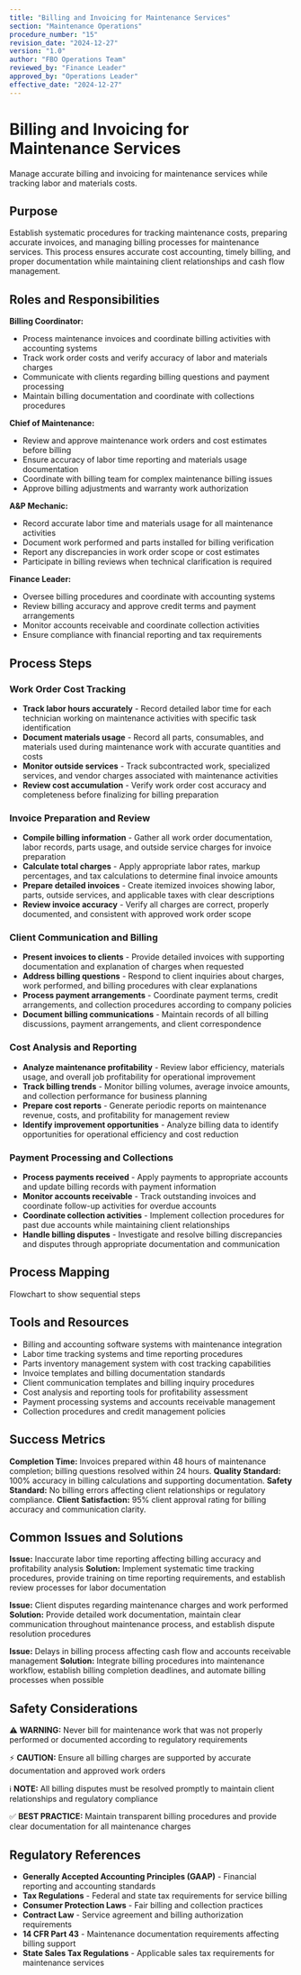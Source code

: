 ```yaml
---
title: "Billing and Invoicing for Maintenance Services"
section: "Maintenance Operations"
procedure_number: "15"
revision_date: "2024-12-27"
version: "1.0"
author: "FBO Operations Team"
reviewed_by: "Finance Leader"
approved_by: "Operations Leader"
effective_date: "2024-12-27"
---
```


# Billing and Invoicing for Maintenance Services

Manage accurate billing and invoicing for maintenance services while tracking labor and materials costs.

## Purpose

Establish systematic procedures for tracking maintenance costs, preparing accurate invoices, and managing billing processes for maintenance services. This process ensures accurate cost accounting, timely billing, and proper documentation while maintaining client relationships and cash flow management.

## Roles and Responsibilities

**Billing Coordinator:**

- Process maintenance invoices and coordinate billing activities with accounting systems
- Track work order costs and verify accuracy of labor and materials charges
- Communicate with clients regarding billing questions and payment processing
- Maintain billing documentation and coordinate with collections procedures

**Chief of Maintenance:**

- Review and approve maintenance work orders and cost estimates before billing
- Ensure accuracy of labor time reporting and materials usage documentation
- Coordinate with billing team for complex maintenance billing issues
- Approve billing adjustments and warranty work authorization

**A&P Mechanic:**

- Record accurate labor time and materials usage for all maintenance activities
- Document work performed and parts installed for billing verification
- Report any discrepancies in work order scope or cost estimates
- Participate in billing reviews when technical clarification is required

**Finance Leader:**

- Oversee billing procedures and coordinate with accounting systems
- Review billing accuracy and approve credit terms and payment arrangements
- Monitor accounts receivable and coordinate collection activities
- Ensure compliance with financial reporting and tax requirements

## Process Steps

### Work Order Cost Tracking

- **Track labor hours accurately** - Record detailed labor time for each technician working on maintenance activities with specific task identification
- **Document materials usage** - Record all parts, consumables, and materials used during maintenance work with accurate quantities and costs
- **Monitor outside services** - Track subcontracted work, specialized services, and vendor charges associated with maintenance activities
- **Review cost accumulation** - Verify work order cost accuracy and completeness before finalizing for billing preparation

### Invoice Preparation and Review

- **Compile billing information** - Gather all work order documentation, labor records, parts usage, and outside service charges for invoice preparation
- **Calculate total charges** - Apply appropriate labor rates, markup percentages, and tax calculations to determine final invoice amounts
- **Prepare detailed invoices** - Create itemized invoices showing labor, parts, outside services, and applicable taxes with clear descriptions
- **Review invoice accuracy** - Verify all charges are correct, properly documented, and consistent with approved work order scope

### Client Communication and Billing

- **Present invoices to clients** - Provide detailed invoices with supporting documentation and explanation of charges when requested
- **Address billing questions** - Respond to client inquiries about charges, work performed, and billing procedures with clear explanations
- **Process payment arrangements** - Coordinate payment terms, credit arrangements, and collection procedures according to company policies
- **Document billing communications** - Maintain records of all billing discussions, payment arrangements, and client correspondence

### Cost Analysis and Reporting

- **Analyze maintenance profitability** - Review labor efficiency, materials usage, and overall job profitability for operational improvement
- **Track billing trends** - Monitor billing volumes, average invoice amounts, and collection performance for business planning
- **Prepare cost reports** - Generate periodic reports on maintenance revenue, costs, and profitability for management review
- **Identify improvement opportunities** - Analyze billing data to identify opportunities for operational efficiency and cost reduction

### Payment Processing and Collections

- **Process payments received** - Apply payments to appropriate accounts and update billing records with payment information
- **Monitor accounts receivable** - Track outstanding invoices and coordinate follow-up activities for overdue accounts
- **Coordinate collection activities** - Implement collection procedures for past due accounts while maintaining client relationships
- **Handle billing disputes** - Investigate and resolve billing discrepancies and disputes through appropriate documentation and communication

## Process Mapping

Flowchart to show sequential steps

## Tools and Resources

- Billing and accounting software systems with maintenance integration
- Labor time tracking systems and time reporting procedures
- Parts inventory management system with cost tracking capabilities
- Invoice templates and billing documentation standards
- Client communication templates and billing inquiry procedures
- Cost analysis and reporting tools for profitability assessment
- Payment processing systems and accounts receivable management
- Collection procedures and credit management policies

## Success Metrics

**Completion Time:** Invoices prepared within 48 hours of maintenance completion; billing questions resolved within 24 hours.
**Quality Standard:** 100% accuracy in billing calculations and supporting documentation.
**Safety Standard:** No billing errors affecting client relationships or regulatory compliance.
**Client Satisfaction:** 95% client approval rating for billing accuracy and communication clarity.

## Common Issues and Solutions

**Issue:** Inaccurate labor time reporting affecting billing accuracy and profitability analysis
**Solution:** Implement systematic time tracking procedures, provide training on time reporting requirements, and establish review processes for labor documentation

**Issue:** Client disputes regarding maintenance charges and work performed
**Solution:** Provide detailed work documentation, maintain clear communication throughout maintenance process, and establish dispute resolution procedures

**Issue:** Delays in billing process affecting cash flow and accounts receivable management
**Solution:** Integrate billing procedures into maintenance workflow, establish billing completion deadlines, and automate billing processes when possible

## Safety Considerations

⚠️ **WARNING:** Never bill for maintenance work that was not properly performed or documented according to regulatory requirements

⚡ **CAUTION:** Ensure all billing charges are supported by accurate documentation and approved work orders

ℹ️ **NOTE:** All billing disputes must be resolved promptly to maintain client relationships and regulatory compliance

✅ **BEST PRACTICE:** Maintain transparent billing procedures and provide clear documentation for all maintenance charges

## Regulatory References

- **Generally Accepted Accounting Principles (GAAP)** - Financial reporting and accounting standards
- **Tax Regulations** - Federal and state tax requirements for service billing
- **Consumer Protection Laws** - Fair billing and collection practices
- **Contract Law** - Service agreement and billing authorization requirements
- **14 CFR Part 43** - Maintenance documentation requirements affecting billing support
- **State Sales Tax Regulations** - Applicable sales tax requirements for maintenance services
